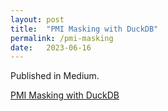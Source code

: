```yaml
---
layout: post
title:  "PMI Masking with DuckDB"
permalink: /pmi-masking
date:   2023-06-16
---
```

Published in Medium.
 
[PMI Masking with DuckDB](https://shaigue.medium.com/pmi-masking-with-duckdb-2f0976fd908c)

